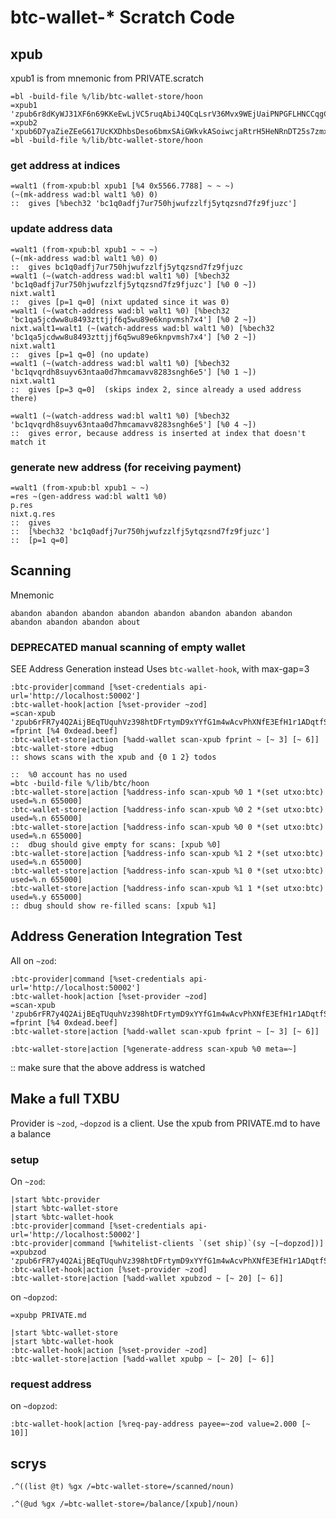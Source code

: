 # btc-wallet-* Scratch Code

## xpub
xpub1 is from mnemonic from PRIVATE.scratch
```
=bl -build-file %/lib/btc-wallet-store/hoon
=xpub1 'zpub6r8dKyWJ31XF6n69KKeEwLjVC5ruqAbiJ4QCqLsrV36Mvx9WEjUaiPNPGFLHNCCqgCdy6iZC8ZgHsm6a1AUTVBMVbKGemNcWFcwBGSjJKbD'
=xpub2 'xpub6D7yaZieZEeG617UcKXDhbsDeso6bmxSAiGWkvkASoiwcjaRtrH5HeNRnDT25s7zmxYzj6MtFe32dVqcf9YcBKKgn9THHjwn2uSjkvobK4e'
=bl -build-file %/lib/btc-wallet-store/hoon
```

### get address at indices
```
=walt1 (from-xpub:bl xpub1 [%4 0x5566.7788] ~ ~ ~)
(~(mk-address wad:bl walt1 %0) 0)
::  gives [%bech32 'bc1q0adfj7ur750hjwufzzlfj5ytqzsnd7fz9fjuzc']
```

### update address data
```
=walt1 (from-xpub:bl xpub1 ~ ~ ~)
(~(mk-address wad:bl walt1 %0) 0)
::  gives bc1q0adfj7ur750hjwufzzlfj5ytqzsnd7fz9fjuzc
=walt1 (~(watch-address wad:bl walt1 %0) [%bech32 'bc1q0adfj7ur750hjwufzzlfj5ytqzsnd7fz9fjuzc'] [%0 0 ~])
nixt.walt1
::  gives [p=1 q=0] (nixt updated since it was 0)
=walt1 (~(watch-address wad:bl walt1 %0) [%bech32 'bc1qa5jcdww8u8493zttjjf6q5wu89e6knpvmsh7x4'] [%0 2 ~])
nixt.walt1=walt1 (~(watch-address wad:bl walt1 %0) [%bech32 'bc1qa5jcdww8u8493zttjjf6q5wu89e6knpvmsh7x4'] [%0 2 ~])
nixt.walt1
::  gives [p=1 q=0] (no update)
=walt1 (~(watch-address wad:bl walt1 %0) [%bech32 'bc1qvqrdh8suyv63ntaa0d7hmcamavv8283sngh6e5'] [%0 1 ~])
nixt.walt1
::  gives [p=3 q=0]  (skips index 2, since already a used address there)

=walt1 (~(watch-address wad:bl walt1 %0) [%bech32 'bc1qvqrdh8suyv63ntaa0d7hmcamavv8283sngh6e5'] [%0 4 ~])
::  gives error, because address is inserted at index that doesn't match it
```

### generate new address (for receiving payment)
```
=walt1 (from-xpub:bl xpub1 ~ ~)
=res ~(gen-address wad:bl walt1 %0)
p.res
nixt.q.res
::  gives 
::  [%bech32 'bc1q0adfj7ur750hjwufzzlfj5ytqzsnd7fz9fjuzc']
::  [p=1 q=0]
```

## Scanning
Mnemonic
```
abandon abandon abandon abandon abandon abandon abandon abandon abandon abandon abandon about
```

### DEPRECATED manual scanning of empty wallet
SEE Address Generation instead
Uses `btc-wallet-hook`, with max-gap=3
```
:btc-provider|command [%set-credentials api-url='http://localhost:50002']
:btc-wallet-hook|action [%set-provider ~zod]
=scan-xpub 'zpub6rFR7y4Q2AijBEqTUquhVz398htDFrtymD9xYYfG1m4wAcvPhXNfE3EfH1r1ADqtfSdVCToUG868RvUUkgDKf31mGDtKsAYz2oz2AGutZYs'
=fprint [%4 0xdead.beef]
:btc-wallet-store|action [%add-wallet scan-xpub fprint ~ [~ 3] [~ 6]]
:btc-wallet-store +dbug
:: shows scans with the xpub and {0 1 2} todos

::  %0 account has no used
=btc -build-file %/lib/btc/hoon
:btc-wallet-store|action [%address-info scan-xpub %0 1 *(set utxo:btc) used=%.n 655000]
:btc-wallet-store|action [%address-info scan-xpub %0 2 *(set utxo:btc) used=%.n 655000]
:btc-wallet-store|action [%address-info scan-xpub %0 0 *(set utxo:btc) used=%.n 655000]
::  dbug should give empty for scans: [xpub %0]
:btc-wallet-store|action [%address-info scan-xpub %1 2 *(set utxo:btc) used=%.n 655000]
:btc-wallet-store|action [%address-info scan-xpub %1 0 *(set utxo:btc) used=%.n 655000]
:btc-wallet-store|action [%address-info scan-xpub %1 1 *(set utxo:btc) used=%.y 655000]
:: dbug should show re-filled scans: [xpub %1]
```


## Address Generation Integration Test
All on `~zod`:
```
:btc-provider|command [%set-credentials api-url='http://localhost:50002']
:btc-wallet-hook|action [%set-provider ~zod]
=scan-xpub 'zpub6rFR7y4Q2AijBEqTUquhVz398htDFrtymD9xYYfG1m4wAcvPhXNfE3EfH1r1ADqtfSdVCToUG868RvUUkgDKf31mGDtKsAYz2oz2AGutZYs'
=fprint [%4 0xdead.beef]
:btc-wallet-store|action [%add-wallet scan-xpub fprint ~ [~ 3] [~ 6]]

:btc-wallet-store|action [%generate-address scan-xpub %0 meta=~]
```
:: make sure that the above address is watched


## Make a full TXBU
Provider is `~zod`, `~dopzod` is a client.  Use the xpub from PRIVATE.md to have a balance

### setup
On `~zod`:
```
|start %btc-provider
|start %btc-wallet-store
|start %btc-wallet-hook
:btc-provider|command [%set-credentials api-url='http://localhost:50002']
:btc-provider|command [%whitelist-clients `(set ship)`(sy ~[~dopzod])]
=xpubzod 'zpub6rFR7y4Q2AijBEqTUquhVz398htDFrtymD9xYYfG1m4wAcvPhXNfE3EfH1r1ADqtfSdVCToUG868RvUUkgDKf31mGDtKsAYz2oz2AGutZYs'
:btc-wallet-hook|action [%set-provider ~zod]
:btc-wallet-store|action [%add-wallet xpubzod ~ [~ 20] [~ 6]]
```

on `~dopzod`:
```
=xpubp PRIVATE.md

|start %btc-wallet-store
|start %btc-wallet-hook
:btc-wallet-hook|action [%set-provider ~zod]
:btc-wallet-store|action [%add-wallet xpubp ~ [~ 20] [~ 6]]
```

### request address
on `~dopzod`:
```
:btc-wallet-hook|action [%req-pay-address payee=~zod value=2.000 [~ 10]]
```


## scrys
```
.^((list @t) %gx /=btc-wallet-store=/scanned/noun)

.^(@ud %gx /=btc-wallet-store=/balance/[xpub]/noun)
```


